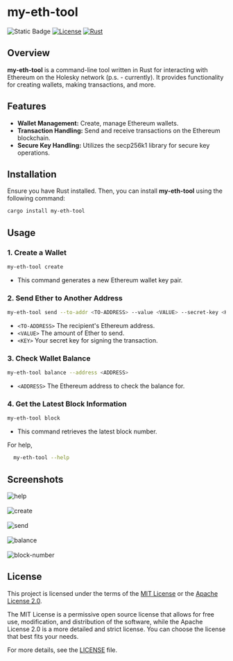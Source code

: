 # my-eth-tool

![Static Badge](https://img.shields.io/badge/v-0.1.1-blue)
[![License](https://img.shields.io/badge/License-MIT%20OR%20Apache--2.0-blue.svg)](https://github.com/lazyfuhrer/my-eth-tool/blob/main/LICENSE)
[![Rust](https://github.com/lazyfuhrer/my-eth-tool/actions/workflows/rust.yml/badge.svg)](https://github.com/lazyfuhrer/my-eth-tool/actions/workflows/rust.yml)

## Overview

**my-eth-tool** is a command-line tool written in Rust for interacting with Ethereum on the Holesky network (p.s. - currently). It provides functionality for creating wallets, making transactions, and more.

## Features

- **Wallet Management:** Create, manage Ethereum wallets.
- **Transaction Handling:** Send and receive transactions on the Ethereum blockchain.
- **Secure Key Handling:** Utilizes the secp256k1 library for secure key operations.

## Installation

Ensure you have Rust installed. Then, you can install **my-eth-tool** using the following command:

```bash
cargo install my-eth-tool
```

## Usage

### 1. Create a Wallet

```bash
my-eth-tool create
```
- This command generates a new Ethereum wallet key pair.

### 2. Send Ether to Another Address

```bash
my-eth-tool send --to-addr <TO-ADDRESS> --value <VALUE> --secret-key <KEY>
```
- ```<TO-ADDRESS>``` The recipient's Ethereum address.
- ```<VALUE>``` The amount of Ether to send.
- ```<KEY>``` Your secret key for signing the transaction.

### 3. Check Wallet Balance

```bash
my-eth-tool balance --address <ADDRESS>
```
- ```<ADDRESS>``` The Ethereum address to check the balance for.

### 4. Get the Latest Block Information

```bash
my-eth-tool block
```
- This command retrieves the latest block number.

For help,

```bash
  my-eth-tool --help
```
## Screenshots
![help](https://github.com/lazyfuhrer/my-eth-tool/assets/64888892/28ada00e-7b76-46a6-b8a3-5c045d252048) <br> <br>
![create](https://github.com/lazyfuhrer/my-eth-tool/assets/64888892/7504592e-a674-45a9-98cc-461b0ee0ad99) <br> <br>
![send](https://github.com/lazyfuhrer/my-eth-tool/assets/64888892/adb6ddad-281a-417e-bd77-9b52ea742b3b) <br> <br>
![balance](https://github.com/lazyfuhrer/my-eth-tool/assets/64888892/97236ab6-4df9-4839-a7e4-dd951fbdc374) <br> <br>
![block-number](https://github.com/lazyfuhrer/my-eth-tool/assets/64888892/d8b5937a-157e-4996-9d4e-7558146dd477)


## License

This project is licensed under the terms of the [MIT License](LICENSE) or the [Apache License 2.0](LICENSE).

The MIT License is a permissive open source license that allows for free use, modification, and distribution of the software, while the Apache License 2.0 is a more detailed and strict license. You can choose the license that best fits your needs.

For more details, see the [LICENSE](LICENSE) file.
